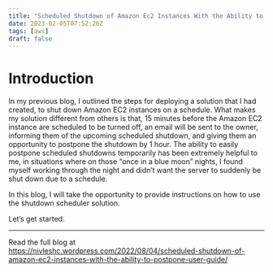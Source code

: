 ```yaml
---
title: "Scheduled Shutdown of Amazon Ec2 Instances With the Ability to Postpone User Guide"
date: 2023-02-05T07:52:26Z
tags: [aws]
draft: false
---
```


# Introduction
In my previous blog, I outlined the steps for deploying a solution that I had created, to shut down Amazon EC2 instances on a schedule. What makes my solution different from others is that, 15 minutes before the Amazon EC2 instance are scheduled to be turned off, an email will be sent to the owner, informing them of the upcoming scheduled shutdown, and giving them an opportunity to postpone the shutdown by 1 hour. The ability to easily postpone scheduled shutdowns temporarily has been extremely helpful to me, in situations where on those “once in a blue moon” nights, I found myself working through the night and didn’t want the server to suddenly be shut down due to a schedule.

In this blog, I will take the opportunity to provide instructions on how to use the shutdown scheduler solution.

Let’s get started.  

---
Read the full blog at <https://nivleshc.wordpress.com/2022/08/04/scheduled-shutdown-of-amazon-ec2-instances-with-the-ability-to-postpone-user-guide/>


